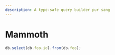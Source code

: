 ```yaml
---
description: A type-safe query builder pur sang
---
```


# Mammoth



```typescript
db.select(db.foo.id).from(db.foo);
```

